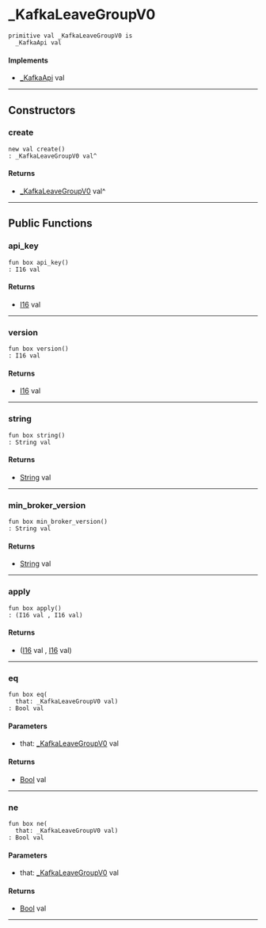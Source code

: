 # _KafkaLeaveGroupV0

```pony
primitive val _KafkaLeaveGroupV0 is
  _KafkaApi val
```

#### Implements

* [_KafkaApi](pony-kafka-_KafkaApi) val

---

## Constructors

### create

```pony
new val create()
: _KafkaLeaveGroupV0 val^
```

#### Returns

* [_KafkaLeaveGroupV0](pony-kafka-_KafkaLeaveGroupV0) val^

---

## Public Functions

### api_key

```pony
fun box api_key()
: I16 val
```

#### Returns

* [I16](builtin-I16) val

---

### version

```pony
fun box version()
: I16 val
```

#### Returns

* [I16](builtin-I16) val

---

### string

```pony
fun box string()
: String val
```

#### Returns

* [String](builtin-String) val

---

### min_broker_version

```pony
fun box min_broker_version()
: String val
```

#### Returns

* [String](builtin-String) val

---

### apply

```pony
fun box apply()
: (I16 val , I16 val)
```

#### Returns

* ([I16](builtin-I16) val , [I16](builtin-I16) val)

---

### eq

```pony
fun box eq(
  that: _KafkaLeaveGroupV0 val)
: Bool val
```
#### Parameters

*   that: [_KafkaLeaveGroupV0](pony-kafka-_KafkaLeaveGroupV0) val

#### Returns

* [Bool](builtin-Bool) val

---

### ne

```pony
fun box ne(
  that: _KafkaLeaveGroupV0 val)
: Bool val
```
#### Parameters

*   that: [_KafkaLeaveGroupV0](pony-kafka-_KafkaLeaveGroupV0) val

#### Returns

* [Bool](builtin-Bool) val

---

